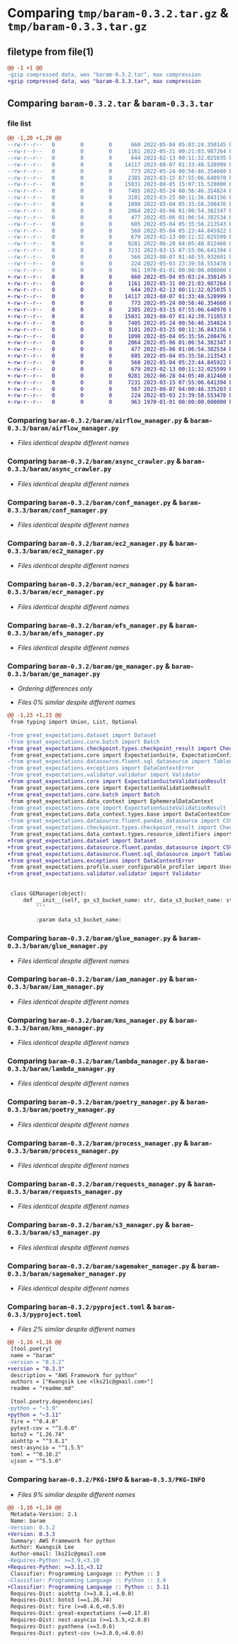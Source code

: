 # Comparing `tmp/baram-0.3.2.tar.gz` & `tmp/baram-0.3.3.tar.gz`

## filetype from file(1)

```diff
@@ -1 +1 @@
-gzip compressed data, was "baram-0.3.2.tar", max compression
+gzip compressed data, was "baram-0.3.3.tar", max compression
```

## Comparing `baram-0.3.2.tar` & `baram-0.3.3.tar`

### file list

```diff
@@ -1,20 +1,20 @@
--rw-r--r--   0        0        0      660 2022-05-04 05:03:24.350145 baram-0.3.2/baram/airflow_manager.py
--rw-r--r--   0        0        0     1161 2022-05-31 00:21:03.987264 baram-0.3.2/baram/async_crawler.py
--rw-r--r--   0        0        0      644 2023-02-13 00:11:32.025035 baram-0.3.2/baram/conf_manager.py
--rw-r--r--   0        0        0    14117 2023-08-07 01:33:48.528999 baram-0.3.2/baram/ec2_manager.py
--rw-r--r--   0        0        0      773 2022-05-24 00:56:46.354660 baram-0.3.2/baram/ecr_manager.py
--rw-r--r--   0        0        0     2385 2023-03-15 07:55:06.640970 baram-0.3.2/baram/efs_manager.py
--rw-r--r--   0        0        0    15031 2023-08-05 15:07:15.520000 baram-0.3.2/baram/ge_manager.py
--rw-r--r--   0        0        0     7405 2022-05-24 00:56:46.354824 baram-0.3.2/baram/glue_manager.py
--rw-r--r--   0        0        0     3101 2023-03-25 00:11:36.843156 baram-0.3.2/baram/iam_manager.py
--rw-r--r--   0        0        0     1098 2022-05-04 05:35:56.208476 baram-0.3.2/baram/kms_manager.py
--rw-r--r--   0        0        0     2064 2022-05-06 01:06:54.382347 baram-0.3.2/baram/lambda_manager.py
--rw-r--r--   0        0        0      477 2022-05-06 01:06:54.382534 baram-0.3.2/baram/log_manager.py
--rw-r--r--   0        0        0      605 2022-05-04 05:35:56.213543 baram-0.3.2/baram/poetry_manager.py
--rw-r--r--   0        0        0      560 2022-05-04 05:23:44.845922 baram-0.3.2/baram/process_manager.py
--rw-r--r--   0        0        0      679 2023-02-13 00:11:32.025599 baram-0.3.2/baram/requests_manager.py
--rw-r--r--   0        0        0     9281 2022-06-28 04:05:40.812460 baram-0.3.2/baram/s3_manager.py
--rw-r--r--   0        0        0     7231 2023-03-15 07:55:06.641394 baram-0.3.2/baram/sagemaker_manager.py
--rw-r--r--   0        0        0      566 2023-08-07 01:40:55.932601 baram-0.3.2/pyproject.toml
--rw-r--r--   0        0        0      224 2022-05-03 23:39:58.553478 baram-0.3.2/readme.md
--rw-r--r--   0        0        0      961 1970-01-01 00:00:00.000000 baram-0.3.2/PKG-INFO
+-rw-r--r--   0        0        0      660 2022-05-04 05:03:24.350145 baram-0.3.3/baram/airflow_manager.py
+-rw-r--r--   0        0        0     1161 2022-05-31 00:21:03.987264 baram-0.3.3/baram/async_crawler.py
+-rw-r--r--   0        0        0      644 2023-02-13 00:11:32.025035 baram-0.3.3/baram/conf_manager.py
+-rw-r--r--   0        0        0    14117 2023-08-07 01:33:48.528999 baram-0.3.3/baram/ec2_manager.py
+-rw-r--r--   0        0        0      773 2022-05-24 00:56:46.354660 baram-0.3.3/baram/ecr_manager.py
+-rw-r--r--   0        0        0     2385 2023-03-15 07:55:06.640970 baram-0.3.3/baram/efs_manager.py
+-rw-r--r--   0        0        0    15031 2023-08-07 01:42:39.711053 baram-0.3.3/baram/ge_manager.py
+-rw-r--r--   0        0        0     7405 2022-05-24 00:56:46.354824 baram-0.3.3/baram/glue_manager.py
+-rw-r--r--   0        0        0     3101 2023-03-25 00:11:36.843156 baram-0.3.3/baram/iam_manager.py
+-rw-r--r--   0        0        0     1098 2022-05-04 05:35:56.208476 baram-0.3.3/baram/kms_manager.py
+-rw-r--r--   0        0        0     2064 2022-05-06 01:06:54.382347 baram-0.3.3/baram/lambda_manager.py
+-rw-r--r--   0        0        0      477 2022-05-06 01:06:54.382534 baram-0.3.3/baram/log_manager.py
+-rw-r--r--   0        0        0      605 2022-05-04 05:35:56.213543 baram-0.3.3/baram/poetry_manager.py
+-rw-r--r--   0        0        0      560 2022-05-04 05:23:44.845922 baram-0.3.3/baram/process_manager.py
+-rw-r--r--   0        0        0      679 2023-02-13 00:11:32.025599 baram-0.3.3/baram/requests_manager.py
+-rw-r--r--   0        0        0     9281 2022-06-28 04:05:40.812460 baram-0.3.3/baram/s3_manager.py
+-rw-r--r--   0        0        0     7231 2023-03-15 07:55:06.641394 baram-0.3.3/baram/sagemaker_manager.py
+-rw-r--r--   0        0        0      567 2023-08-07 04:00:46.335203 baram-0.3.3/pyproject.toml
+-rw-r--r--   0        0        0      224 2022-05-03 23:39:58.553478 baram-0.3.3/readme.md
+-rw-r--r--   0        0        0      963 1970-01-01 00:00:00.000000 baram-0.3.3/PKG-INFO
```

### Comparing `baram-0.3.2/baram/airflow_manager.py` & `baram-0.3.3/baram/airflow_manager.py`

 * *Files identical despite different names*

### Comparing `baram-0.3.2/baram/async_crawler.py` & `baram-0.3.3/baram/async_crawler.py`

 * *Files identical despite different names*

### Comparing `baram-0.3.2/baram/conf_manager.py` & `baram-0.3.3/baram/conf_manager.py`

 * *Files identical despite different names*

### Comparing `baram-0.3.2/baram/ec2_manager.py` & `baram-0.3.3/baram/ec2_manager.py`

 * *Files identical despite different names*

### Comparing `baram-0.3.2/baram/ecr_manager.py` & `baram-0.3.3/baram/ecr_manager.py`

 * *Files identical despite different names*

### Comparing `baram-0.3.2/baram/efs_manager.py` & `baram-0.3.3/baram/efs_manager.py`

 * *Files identical despite different names*

### Comparing `baram-0.3.2/baram/ge_manager.py` & `baram-0.3.3/baram/ge_manager.py`

 * *Ordering differences only*

 * *Files 0% similar despite different names*

```diff
@@ -1,23 +1,23 @@
 from typing import Union, List, Optional
 
-from great_expectations.dataset import Dataset
-from great_expectations.core.batch import Batch
+from great_expectations.checkpoint.types.checkpoint_result import CheckpointResult
 from great_expectations.core import ExpectationSuite, ExpectationConfiguration
-from great_expectations.datasource.fluent.sql_datasource import TableAsset
-from great_expectations.exceptions import DataContextError
-from great_expectations.validator.validator import Validator
+from great_expectations.core import ExpectationSuiteValidationResult
 from great_expectations.core import ExpectationValidationResult
+from great_expectations.core.batch import Batch
 from great_expectations.data_context import EphemeralDataContext
-from great_expectations.core import ExpectationSuiteValidationResult
 from great_expectations.data_context.types.base import DataContextConfig
-from great_expectations.datasource.fluent.pandas_datasource import CSVAsset
-from great_expectations.checkpoint.types.checkpoint_result import CheckpointResult
 from great_expectations.data_context.types.resource_identifiers import GXCloudIdentifier
+from great_expectations.dataset import Dataset
+from great_expectations.datasource.fluent.pandas_datasource import CSVAsset
+from great_expectations.datasource.fluent.sql_datasource import TableAsset
+from great_expectations.exceptions import DataContextError
 from great_expectations.profile.user_configurable_profiler import UserConfigurableProfiler
+from great_expectations.validator.validator import Validator
 
 
 class GEManager(object):
     def __init__(self, gx_s3_bucket_name: str, data_s3_bucket_name: str):
         '''
 
         :param data_s3_bucket_name:
```

### Comparing `baram-0.3.2/baram/glue_manager.py` & `baram-0.3.3/baram/glue_manager.py`

 * *Files identical despite different names*

### Comparing `baram-0.3.2/baram/iam_manager.py` & `baram-0.3.3/baram/iam_manager.py`

 * *Files identical despite different names*

### Comparing `baram-0.3.2/baram/kms_manager.py` & `baram-0.3.3/baram/kms_manager.py`

 * *Files identical despite different names*

### Comparing `baram-0.3.2/baram/lambda_manager.py` & `baram-0.3.3/baram/lambda_manager.py`

 * *Files identical despite different names*

### Comparing `baram-0.3.2/baram/poetry_manager.py` & `baram-0.3.3/baram/poetry_manager.py`

 * *Files identical despite different names*

### Comparing `baram-0.3.2/baram/process_manager.py` & `baram-0.3.3/baram/process_manager.py`

 * *Files identical despite different names*

### Comparing `baram-0.3.2/baram/requests_manager.py` & `baram-0.3.3/baram/requests_manager.py`

 * *Files identical despite different names*

### Comparing `baram-0.3.2/baram/s3_manager.py` & `baram-0.3.3/baram/s3_manager.py`

 * *Files identical despite different names*

### Comparing `baram-0.3.2/baram/sagemaker_manager.py` & `baram-0.3.3/baram/sagemaker_manager.py`

 * *Files identical despite different names*

### Comparing `baram-0.3.2/pyproject.toml` & `baram-0.3.3/pyproject.toml`

 * *Files 2% similar despite different names*

```diff
@@ -1,16 +1,16 @@
 [tool.poetry]
 name = "baram"
-version = "0.3.2"
+version = "0.3.3"
 description = "AWS Framework for python"
 authors = ["Kwangsik Lee <lks21c@gmail.com>"]
 readme = "readme.md"
 
 [tool.poetry.dependencies]
-python = "~3.9"
+python = "~3.11"
 fire = "^0.4.0"
 pytest-cov = "^3.0.0"
 boto3 = "1.26.74"
 aiohttp = "^3.8.1"
 nest-asyncio = "^1.5.5"
 toml = "^0.10.2"
 ujson = "^5.5.0"
```

### Comparing `baram-0.3.2/PKG-INFO` & `baram-0.3.3/PKG-INFO`

 * *Files 9% similar despite different names*

```diff
@@ -1,16 +1,16 @@
 Metadata-Version: 2.1
 Name: baram
-Version: 0.3.2
+Version: 0.3.3
 Summary: AWS Framework for python
 Author: Kwangsik Lee
 Author-email: lks21c@gmail.com
-Requires-Python: >=3.9,<3.10
+Requires-Python: >=3.11,<3.12
 Classifier: Programming Language :: Python :: 3
-Classifier: Programming Language :: Python :: 3.9
+Classifier: Programming Language :: Python :: 3.11
 Requires-Dist: aiohttp (>=3.8.1,<4.0.0)
 Requires-Dist: boto3 (==1.26.74)
 Requires-Dist: fire (>=0.4.0,<0.5.0)
 Requires-Dist: great-expectations (==0.17.8)
 Requires-Dist: nest-asyncio (>=1.5.5,<2.0.0)
 Requires-Dist: pyathena (==3.0.6)
 Requires-Dist: pytest-cov (>=3.0.0,<4.0.0)
```

